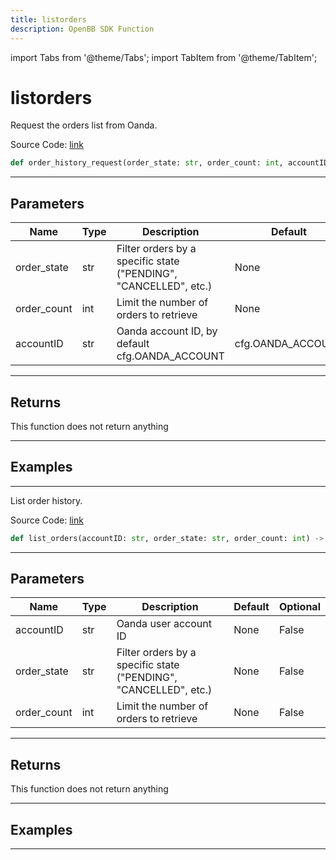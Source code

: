 ```yaml
---
title: listorders
description: OpenBB SDK Function
---
```


import Tabs from '@theme/Tabs';
import TabItem from '@theme/TabItem';

# listorders

<Tabs>
<TabItem value="model" label="Model" default>

Request the orders list from Oanda.

Source Code: [link](https://github.com/OpenBB-finance/OpenBBTerminal/tree/main/openbb_terminal/forex/oanda/oanda_model.py#L225)

```python
def order_history_request(order_state: str, order_count: int, accountID: str) -> None
```
---

## Parameters

| Name | Type | Description | Default | Optional |
| ---- | ---- | ----------- | ------- | -------- |
| order_state | str | Filter orders by a specific state ("PENDING", "CANCELLED", etc.) | None | False |
| order_count | int | Limit the number of orders to retrieve | None | False |
| accountID | str | Oanda account ID, by default cfg.OANDA_ACCOUNT | cfg.OANDA_ACCOUNT | True |

---

## Returns

This function does not return anything

---

## Examples

---



</TabItem>
<TabItem value="view" label="View">

List order history.

Source Code: [link](https://github.com/OpenBB-finance/OpenBBTerminal/tree/main/openbb_terminal/forex/oanda/oanda_view.py#L153)

```python
def list_orders(accountID: str, order_state: str, order_count: int) -> None
```
---

## Parameters

| Name | Type | Description | Default | Optional |
| ---- | ---- | ----------- | ------- | -------- |
| accountID | str | Oanda user account ID | None | False |
| order_state | str | Filter orders by a specific state ("PENDING", "CANCELLED", etc.) | None | False |
| order_count | int | Limit the number of orders to retrieve | None | False |

---

## Returns

This function does not return anything

---

## Examples

---



</TabItem>
</Tabs>